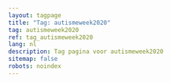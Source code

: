 ```yaml
---
layout: tagpage
title: "Tag: autismeweek2020"
tag: autismeweek2020
ref: tag_autismeweek2020
lang: nl
description: Tag pagina voor autismeweek2020
sitemap: false
robots: noindex
---
```

